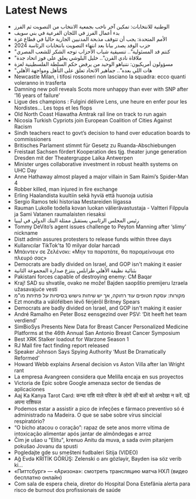 # Latest News
-  الوطنية للانتخابات: تمكين آخر ناخب بجمعية الانتخاب من التصويت ثم الفرز
-  بدء أعمال الفرز في اللجان الفرعية في بني سويف
-  الأمم المتحدة: يجب أن تتوقف مذبحة المدنيين الجارية حاليا في قطاع غزة
-  حزب الوفد يصدر بيانا بعد انتهاء التصويت بانتخابات الرئاسة 2024
-  "كنتم قد المسئولية".. تنسيقية شباب الأحزاب توجه الشكر للشعب المصري
-  "ملاقاة نادي القرن".. خليل البلوشي يعلق على فوز اتحاد جدة
-  مسؤولون أمريكيون: نتنياهو الوحيد من يرفض حكم السلطة الفلسطينية لغزة
-  "هات اللي بعده".. جماهير الاتحاد تعلق على التأهل ومواجهة الأهلي
-  Newcastle Milan, i tifosi rossoneri non lasciano la squadra: ecco quanti voleranno in trasferta
-  Damning new poll reveals Scots more unhappy than ever with SNP after ’16 years of failure’
-  Ligue des champions : Fulgini délivre Lens, une heure en enfer pour les Nordistes... Les tops et les flops
-  Old North Coast Hiawatha Amtrak rail line on track to run again
-  Nicosia Turkish Cypriots join European Coalition of Cities Against Racism
-  Sindh teachers react to govt’s decision to hand over education boards to commissioners
-  Britisches Parlament stimmt für Gesetz zu Ruanda-Abschiebungen
-  Freistaat Sachsen fördert Kooperation des tjg. theater junge generation Dresden mit der Theatergruppe Laika Antwerpen
-  Minister urges collaborative investment in robust health systems on UHC Day
-  Anne Hathaway almost played a major villain in Sam Raimi’s Spider-Man 4
-  Robber killed, man injured in fire exchange
-  Erling Haalandista kuultiin sekä hyviä että huonoja uutisia
-  Sergio Ramos teki historiaa Mestareiden liigassa
-  Rauman Lukolle todella kovan luokan välierävastustaja - Valtteri Filppula ja Sami Vatanen raumalaisten riesaksi
-  رئيس المجلس الرئاسي يستقبل ممثلة البنك الدولي في ليبيا
-  Tommy DeVito’s agent issues challenge to Peyton Manning after ‘slimy’ nickname
-  Distt admin assures protesters to release funds within three days
-  Kullanıcılar TikTok'ta 10 milyar dolar harcadı
-  Μπάιντεν σε Ζελένσκι: «Μην τα παρατάτε, θα παραμείνουμε στο πλευρό σας»
-  Democrats are badly divided on Israel, and GOP isn't making it easier
-  بثنائية نظيفة الأهلي طرابلس ينتزع صدارة المجموعة الثانية
-  Pakistani forces capable of destroying enemy: CM Baqar
-  Kraj! SAD su shvatile, ovako ne može! Bajden saopštio premijeru Izraela užasavajuće vesti
-  מקורות: עסקת חטופים עוד רחוקה, אך יש שיחות גישוש בסיסיות על פתיחת מו"מ
-  Ezt mondta a válófélben lévő férjéről Britney Spears
-  Democrats are badly divided on Israel, and GOP isn't making it easier
-  André Ramalho en Peter Bosz eensgezind over PSV: ‘Dit heeft het team verdiend’
-  SimBioSys Presents New Data for Breast Cancer Personalized Medicine Platforms at the 46th Annual San Antonio Breast Cancer Symposium
-  Best XRK Stalker loadout for Warzone Season 1
-  RJ Mall fire fact finding report released
-  Speaker Johnson Says Spying Authority ‘Must Be Dramatically Reformed’
-  Howard Webb explains Arsenal decision vs Aston Villa after Ian Wright rant
-  La empresa Avangreen considera que Melilla encaja en sus proyectos
-  Victoria de Epic sobre Google amenaza sector de tiendas de aplicaciones
-  Aaj Ka Kanya Tarot Card: कन्या राशि वाले परिवार के लोगों की बातों को अनदेखा न करें. पढ़ें अपना राशिफल
-  Podemos estar a assistir a pico de infeções e fármaco preventivo só é administrado na Madeira. O que se sabe sobre vírus sincicial respiratório?
-  “O bicho atacou o coração”: rapaz de sete anos morre vítima de intoxicação alimentar após jantar de almôndegas e arroz
-  Čim je ušao u "Elitu", krenuo Anitu da muva, a sada ovim pitanjem pokušao Jovanu da spusti
-  Pogledajte gde su smešteni fudbaleri Sitija (VIDEO)
-  Ağ Evdə KRİTİK GÖRÜŞ: Zelenski o anı gözləyir, Bayden isə söz verib ki...
-  «Питтсбург» — «Аризона»: смотреть трансляцию матча НХЛ (видео бесплатно онлайн)
-  Com sala de espera cheia, diretor do Hospital Dona Estefânia alerta para risco de burnout dos profissionais de saúde
